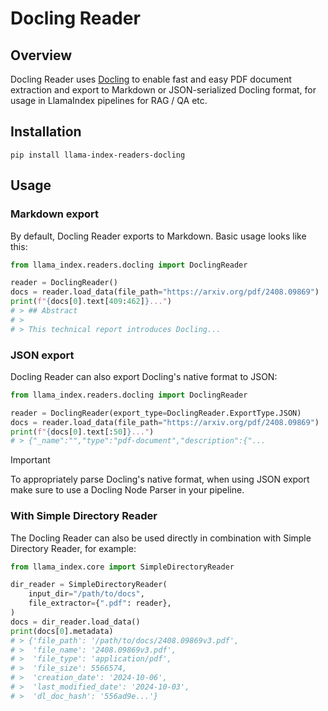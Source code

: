 # Docling Reader

## Overview

Docling Reader uses [Docling](https://github.com/DS4SD/docling) to enable fast and easy PDF document extraction and export to Markdown or JSON-serialized Docling format, for usage in LlamaIndex pipelines for RAG / QA etc.

## Installation

```console
pip install llama-index-readers-docling
```

## Usage

### Markdown export

By default, Docling Reader exports to Markdown. Basic usage looks like this:

```python
from llama_index.readers.docling import DoclingReader

reader = DoclingReader()
docs = reader.load_data(file_path="https://arxiv.org/pdf/2408.09869")
print(f"{docs[0].text[409:462]}...")
# > ## Abstract
# >
# > This technical report introduces Docling...
```

### JSON export

Docling Reader can also export Docling's native format to JSON:

```python
from llama_index.readers.docling import DoclingReader

reader = DoclingReader(export_type=DoclingReader.ExportType.JSON)
docs = reader.load_data(file_path="https://arxiv.org/pdf/2408.09869")
print(f"{docs[0].text[:50]}...")
# > {"_name":"","type":"pdf-document","description":{"...
```

> [!IMPORTANT]
> To appropriately parse Docling's native format, when using JSON export make sure
> to use a Docling Node Parser in your pipeline.

### With Simple Directory Reader

The Docling Reader can also be used directly in combination with Simple Directory Reader, for example:

```python
from llama_index.core import SimpleDirectoryReader

dir_reader = SimpleDirectoryReader(
    input_dir="/path/to/docs",
    file_extractor={".pdf": reader},
)
docs = dir_reader.load_data()
print(docs[0].metadata)
# > {'file_path': '/path/to/docs/2408.09869v3.pdf',
# >  'file_name': '2408.09869v3.pdf',
# >  'file_type': 'application/pdf',
# >  'file_size': 5566574,
# >  'creation_date': '2024-10-06',
# >  'last_modified_date': '2024-10-03',
# >  'dl_doc_hash': '556ad9e...'}
```
